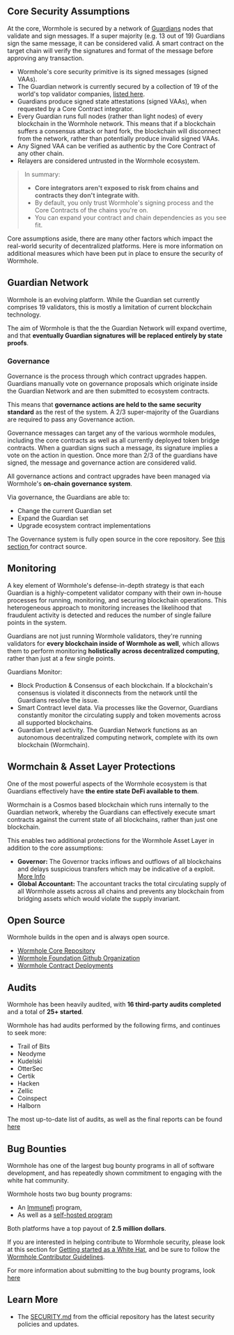
## Core Security Assumptions

At the core, Wormhole is secured by a network of [Guardians](./components/guardian.md) nodes that validate and sign messages. If a super majority (e.g. 13 out of 19) Guardians sign the same message, it can be considered valid. A smart contract on the target chain will verify the signatures and format of the message before approving any transaction. 

- Wormhole's core security primitive is its signed messages (signed VAAs).
- The Guardian network is currently secured by a collection of 19 of the world's top validator companies, [listed here](https://wormhole.com/network/).
- Guardians produce signed state attestations (signed VAAs), when requested by a Core Contract integrator.
- Every Guardian runs full nodes (rather than light nodes) of every blockchain in the Wormhole network. This means that if a blockchain suffers a consensus attack or hard fork, the blockchain will disconnect from the network, rather than potentially produce invalid signed VAAs.
- Any Signed VAA can be verified as authentic by the Core Contract of any other chain.
- Relayers are considered untrusted in the Wormhole ecosystem.

> In summary:
>
> - **Core integrators aren't exposed to risk from chains and contracts they don't integrate with**.
> - By default, you only trust Wormhole's signing process and the Core Contracts of the chains you're on.
> - You can expand your contract and chain dependencies as you see fit.

Core assumptions aside, there are many other factors which impact the real-world security of decentralized platforms. Here is more information on additional measures which have been put in place to ensure the security of Wormhole.


## Guardian Network

Wormhole is an evolving platform. While the Guardian set currently comprises 19 validators, this is mostly a limitation of current blockchain technology. 

<!-- TODO: is this correct? -->
The aim of Wormhole is that the the Guardian Network will expand overtime, and that **eventually Guardian signatures will be replaced entirely by state proofs**.

### Governance


Governance is the process through which contract upgrades happen.  Guardians manually vote on governance proposals which originate inside the Guardian Network and are then submitted to ecosystem contracts. 

This means that **governance actions are held to the same security standard** as the rest of the system. A 2/3 super-majority of the Guardians are required to pass any Governance action.

Governance messages can target any of the various wormhole modules, including the core contracts as well as all currently deployed token bridge contracts. When a guardian signs such a message, its signature implies a vote on the action in question. Once more than 2/3 of the guardians have signed, the message and governance action are considered valid.

All governance actions and contract upgrades have been managed via Wormhole's **on-chain governance system**.

Via governance, the Guardians are able to:

- Change the current Guardian set
- Expand the Guardian set
- Upgrade ecosystem contract implementations

The Governance system is fully open source in the core repository. See [this section ](#open-source) for contract source.

## Monitoring

A key element of Wormhole's defense-in-depth strategy is that each Guardian is a highly-competent validator company with their own in-house processes for running, monitoring, and securing blockchain operations. This heterogeneous approach to monitoring increases the likelihood that fraudulent activity is detected and reduces the number of single failure points in the system.

Guardians are not just running Wormhole validators, they're running validators for **every blockchain inside of Wormhole as well**, which allows them to perform monitoring **holistically across decentralized computing**, rather than just at a few single points.

Guardians Monitor:

- Block Production & Consensus of each blockchain. If a blockchain's consensus is violated it disconnects from the network until the Guardians resolve the issue.
- Smart Contract level data. Via processes like the Governor, Guardians constantly monitor the circulating supply and token movements across all supported blockchains.
- Guardian Level activity. The Guardian Network functions as an autonomous decentralized computing network, complete with its own blockchain (Wormchain).


## Wormchain & Asset Layer Protections

One of the most powerful aspects of the Wormhole ecosystem is that Guardians effectively have **the entire state DeFi available to them**.

Wormchain is a Cosmos based blockchain which runs internally to the Guardian network, whereby the Guardians can effectively execute smart contracts against the current state of all blockchains, rather than just one blockchain.

This enables two additional protections for the Wormhole Asset Layer in addition to the core assumptions:

- **Governor:** The Governor tracks inflows and outflows of all blockchains and delays suspicious transfers which may be indicative of a exploit. [More Info](https://github.com/wormhole-foundation/wormhole/blob/main/whitepapers/0007_governor.md)
- **Global Accountant:** The accountant tracks the total circulating supply of all Wormhole assets across all chains and prevents any blockchain from bridging assets which would violate the supply invariant.

## Open Source

Wormhole builds in the open and is always open source.

- [Wormhole Core Repository](https://github.com/wormhole-foundation/wormhole)
- [Wormhole Foundation Github Organization](https://github.com/wormhole-foundation)
- [Wormhole Contract Deployments](./components/core-contracts.md)

## Audits

<!-- TODO: don't specify a number we cant automate out -->
Wormhole has been heavily audited, with **16 third-party audits completed** and a total of **25+ started**.

Wormhole has had audits performed by the following firms, and continues to seek more:

- Trail of Bits
- Neodyme
- Kudelski
- OtterSec
- Certik
- Hacken
- Zellic
- Coinspect
- Halborn

The most up-to-date list of audits, as well as the final reports can be found [here](https://github.com/wormhole-foundation/wormhole/blob/main/SECURITY.md#3rd-party-security-audits)

## Bug Bounties

Wormhole has one of the largest bug bounty programs in all of software development, and has repeatedly shown commitment to engaging with the white hat community.

Wormhole hosts two bug bounty programs:

- An [Immunefi](https://immunefi.com/) program,
- As well as a [self-hosted program](https://wormhole.com/bounty/)

Both platforms have a top payout of **2.5 million dollars**.  <!-- TODO: validate this number -->

If you are interested in helping contribute to Wormhole security, please look at this section for [Getting started as a White Hat](https://github.com/wormhole-foundation/wormhole/blob/main/SECURITY.md#white-hat-hacking), and be sure to follow the [Wormhole Contributor Guidelines](https://github.com/wormhole-foundation/wormhole/blob/main/CONTRIBUTING.md).

For more information about submitting to the bug bounty programs, look [here](https://wormhole.com/bounty/)

## Learn More

- The [SECURITY.md](https://github.com/wormhole-foundation/wormhole/blob/main/SECURITY.md) from the official repository has the latest security policies and updates.